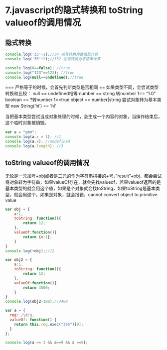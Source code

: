 # 7.javascript的隐式转换和 toString valueof的调用情况

## 隐式转换

```js
console.log('35'-1);//34 减号转换为数值型计算
console.log('35'+2);//352 加号转换为字符串计算

console.log(0==false); //true
console.log("123"==123); //true
console.log(null==undefined);//true
```

=== 严格等于的时候，会首先判断类型是否相同
== 如果类型不同，会尝试类型转换和比较：
null == undefined相等
number == string 转number 1== “1.0”
boolean == ?转number 1==true
object == number|string 尝试对象转为基本类型 new String(‘hi’) == ‘hi’

当把基本类型尝试当成对象处理的时候，会生成一个内容的对象，当操作结束后，这个临时对象被销毁。

```js
var a = "gmm";
console.log(a.x = 1); //1
console.log(a.x); //undefined
console.log(a.length); //3
```

## toString valueof的调用情况

无论是一元加号+obj或者是二元的作为字符串拼接的+号，”result”+obj，都会尝试将对象转为字符串，如果valueOf存在，就会先找valueof，若果valueof返回的是基本类型的就会用这个值，如果是个对象就会找toString，如果toString是基本类型，就会用这个，如果是对象，就会报错，cannot convert object to primitive value

```js
var obj = {
    a:1,
    toString: function(){
        return 12;
    },
    valueOf:function(){
        return {x:1};
    }
}
console.log(+obj);//12

var obj2 = {
    a:1,
    toString: function(){
        return 12;
    },
    valueOf:function(){
        return 3500;
    }
}
console.log(obj2-100);//3400
```

```js
var a = {
  reg: /\d/g,
  valueOf: function() {
    return this.reg.exec("395")[0];
  }
};

console.log(a == 3 && a==9 && a ==5);
```

